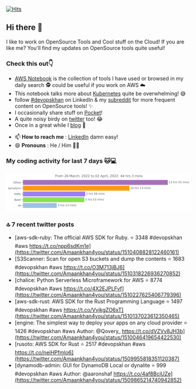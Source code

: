 [![Hits](https://hits.seeyoufarm.com/api/count/incr/badge.svg?url=https%3A%2F%2Fgithub.com%2Fakhan4u%2Fhit-counter&count_bg=%2379C83D&title_bg=%23555555&icon=&icon_color=%23E7E7E7&title=visits&edge_flat=false)](https://hits.seeyoufarm.com)

## Hi there 👋

I like to work on OpenSource Tools and Cool stuff on the Cloud! If you are like me? You'll find my updates on OpenSource tools quite useful!

### Check this out👇

* [AWS Notebook](https://histre.com/public/notebooks/dnllyanu/aws/) is the collection of tools I have used or browsed in my daily search 🕵️ could be useful if you work on AWS ☁️
* This notebook talks more about [Kubernetes](https://histre.com/public/notebooks/6uxdvo3y/kubernetes/) quite be overwhelming! 😅
* follow [#devopskhan](https://www.linkedin.com/feed/hashtag/devopskhan/) on LinkedIn & my [subreddit](https://www.reddit.com/r/devopskhan/) for more frequent content on OpenSource tools! ✨
* I occasionally share stuff on [Pocket](https://getpocket.com/@ej6g8d1dp2829A16a9Tf5d4T6bAMp3d8791rejDe86yem3bm4e14ex4fT4dluk29)!
* A quite noisy birdy on [twitter](https://twitter.com/Amaankhan4you) too! 😂
* Once in a great while I [blog](https://linuxparrot.com/) 😬


- 📫 **How to reach me** : [LinkedIn](https://www.linkedin.com/in/amaan-khan-linux-ninja) damn easy!
- 😄 **Pronouns** : He / Him 🤷‍♂️

### My coding activity for last 7 days 🐱💻

<img src="https://github.com/akhan4u/akhan4u/blob/main/images/stat.svg" alt="Amaan's Wakatime Activity!"/>

### 🔝 7 recent twitter posts
<!-- DEVDOJO:START -->
- [aws-sdk-ruby: The official AWS SDK for Ruby.
⭐️ 3348
#devopskhan #aws
https://t.co/npp6sdKm1e](https://twitter.com/Amaankhan4you/status/1510408828122460161)
- [S3Scanner: Scan for open S3 buckets and dump the contents
⭐️ 1683
#devopskhan #aws
https://t.co/O3M713jBJ6](https://twitter.com/Amaankhan4you/status/1510318226936270852)
- [chalice: Python Serverless Microframework for AWS
⭐️ 8774
#devopskhan #aws
https://t.co/4X2EJPLFvf](https://twitter.com/Amaankhan4you/status/1510227625406779396)
- [aws-sdk-rust: AWS SDK for the Rust Programming Language
⭐️ 1497
#devopskhan #aws
https://t.co/VvjkgZO6xT](https://twitter.com/Amaankhan4you/status/1510137023612350465)
- [engine: The simplest way to deploy your apps on any cloud provider
⭐️ 1426
#devopskhan #aws
Author: @Qovery_
https://t.co/dVZVv8JH3b](https://twitter.com/Amaankhan4you/status/1510046419654422530)
- [rusoto: AWS SDK for Rust
⭐️ 2517
#devopskhan #aws
https://t.co/neiHPfmlo6](https://twitter.com/Amaankhan4you/status/1509955818351120387)
- [dynamodb-admin: GUI for DynamoDB Local or dynalite
⭐️ 999
#devopskhan #aws
Author: @aaronshaf
https://t.co/4af8BciUZe](https://twitter.com/Amaankhan4you/status/1509865214740942852)
<!-- DEVDOJO:END -->

<!-- ![Amaan's GitHub stats](https://github-readme-stats.vercel.app/api?username=akhan4u&count_private=true&show_icons=true&hide=contribs) -->
